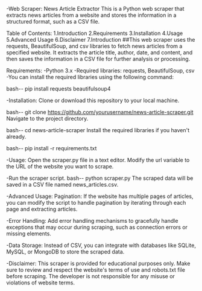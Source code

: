 -Web Scraper: News Article Extractor
This is a Python web scraper that extracts news articles from a website and stores the information in a structured format, such as a CSV file.

Table of Contents:
1.Introduction
2.Requirements
3.Installation
4.Usage
5.Advanced Usage
6.Disclaimer
7.Introduction
##This web scraper uses the requests, BeautifulSoup, and csv libraries to fetch news articles from a specified website. It extracts the article title, author, date, and content, and then saves the information in a CSV file for further analysis or processing.

Requirements:
-Python 3.x
-Required libraries: requests, BeautifulSoup, csv
-You can install the required libraries using the following command:

bash--
pip install requests beautifulsoup4


-Installation:
Clone or download this repository to your local machine.

bash--
git clone https://github.com/yourusername/news-article-scraper.git
Navigate to the project directory.

bash--
cd news-article-scraper
Install the required libraries if you haven't already.

bash--
pip install -r requirements.txt

-Usage:
Open the scraper.py file in a text editor.
Modify the url variable to the URL of the website you want to scrape.

-Run the scraper script.
bash--
python scraper.py
The scraped data will be saved in a CSV file named news_articles.csv.

-Advanced Usage:
Pagination: If the website has multiple pages of articles, you can modify the script to handle pagination by iterating through each page and extracting articles.

-Error Handling: Add error handling mechanisms to gracefully handle exceptions that may occur during scraping, such as connection errors or missing elements.

-Data Storage: Instead of CSV, you can integrate with databases like SQLite, MySQL, or MongoDB to store the scraped data.

-Disclaimer:
This scraper is provided for educational purposes only. Make sure to review and respect the website's terms of use and robots.txt file before scraping. The developer is not responsible for any misuse or violations of website terms.

